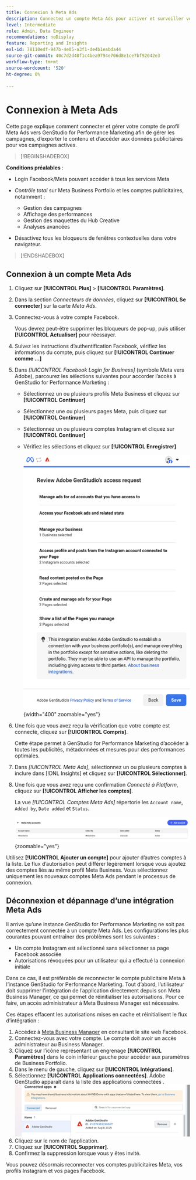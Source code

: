 ```yaml
---
title: Connexion à Meta Ads
description: Connectez un compte Meta Ads pour activer et surveiller vos publicités et médias avec Adobe GenStudio for Performance Marketing.
level: Intermediate
role: Admin, Data Engineer
recommendations: noDisplay
feature: Reporting and Insights
exl-id: 78110edf-947b-4e05-a3f1-de4b1eabda44
source-git-commit: 40c7d2d40f1c4bea9794e706d8e1ce7bf92042e3
workflow-type: tm+mt
source-wordcount: '520'
ht-degree: 0%

---
```


# Connexion à Meta Ads

Cette page explique comment connecter et gérer votre compte de profil Meta Ads vers GenStudio for Performance Marketing afin de gérer les campagnes, d’exporter le contenu et d’accéder aux données publicitaires pour vos campagnes actives.

>[!BEGINSHADEBOX]

**Conditions préalables** :

- Login Facebook/Meta pouvant accéder à tous les services Meta

- _Contrôle total_ sur Meta Business Portfolio et les comptes publicitaires, notamment :

   - Gestion des campagnes
   - Affichage des performances
   - Gestion des maquettes du Hub Creative
   - Analyses avancées

- Désactivez tous les bloqueurs de fenêtres contextuelles dans votre navigateur.

>[!ENDSHADEBOX]

## Connexion à un compte Meta Ads

1. Cliquez sur **[!UICONTROL Plus]** > **[!UICONTROL Paramètres]**.

1. Dans la section _Connecteurs de données_, cliquez sur **[!UICONTROL Se connecter]** sur la carte _Meta Ads_.

1. Connectez-vous à votre compte Facebook.

   Vous devrez peut-être supprimer les bloqueurs de pop-up, puis utiliser **[!UICONTROL Actualiser]** pour réessayer.

1. Suivez les instructions d’authentification Facebook, vérifiez les informations du compte, puis cliquez sur **[!UICONTROL Continuer comme ...]**

1. Dans _[!UICONTROL Facebook Login for Business]_ (symbole Meta vers Adobe), parcourez les sélections suivantes pour accorder l’accès à GenStudio for Performance Marketing :

   - Sélectionnez un ou plusieurs profils Meta Business et cliquez sur **[!UICONTROL Continuer]**
   - Sélectionnez une ou plusieurs pages Meta, puis cliquez sur **[!UICONTROL Continuer]**
   - Sélectionnez un ou plusieurs comptes Instagram et cliquez sur **[!UICONTROL Continuer]**
   - Vérifiez les sélections et cliquez sur **[!UICONTROL Enregistrer]**

     ![Vérifier sélections](/help/assets/meta/meta-review-selections.png "Vérifier sélections"){width="400" zoomable="yes"}

1. Une fois que vous avez reçu la vérification que votre compte est connecté, cliquez sur **[!UICONTROL Compris]**.

   Cette étape permet à GenStudio for Performance Marketing d’accéder à toutes les publicités, métadonnées et mesures pour des performances optimales.

1. Dans _[!UICONTROL Meta Ads]_, sélectionnez un ou plusieurs comptes à inclure dans [!DNL Insights] et cliquez sur **[!UICONTROL Sélectionner]**.

1. Une fois que vous avez reçu une confirmation _Connecté à Platform_, cliquez sur **[!UICONTROL Afficher les comptes]**.

   La vue _[!UICONTROL Comptes Meta Ads]_ répertorie les `Account name`, `Added by`, `Date added` et `Status`.

   ![Liste ](/help/assets/meta/meta-accounts-list.png " comptes MetaListe des comptes Meta connectés"){zoomable="yes"}

Utilisez **[!UICONTROL Ajouter un compte]** pour ajouter d’autres comptes à la liste. Le flux d’autorisation peut différer légèrement lorsque vous ajoutez des comptes liés au même profil Meta Business. Vous sélectionnez uniquement les nouveaux comptes Meta Ads pendant le processus de connexion.

## Déconnexion et dépannage d’une intégration Meta Ads

Il arrive qu’une instance GenStudio for Performance Marketing ne soit pas correctement connectée à un compte Meta Ads. Les configurations les plus courantes pouvant entraîner des problèmes sont les suivantes :

- Un compte Instagram est sélectionné sans sélectionner sa page Facebook associée
- Autorisations révoquées pour un utilisateur qui a effectué la connexion initiale

Dans ce cas, il est préférable de reconnecter le compte publicitaire Meta à l’instance GenStudio for Performance Marketing. Tout d’abord, l’utilisateur doit supprimer l’intégration de l’application directement depuis son Meta Business Manager, ce qui permet de réinitialiser les autorisations. Pour ce faire, un accès administrateur à Meta Business Manager est nécessaire.

Ces étapes effacent les autorisations mises en cache et réinitialisent le flux d’intégration :

1. Accédez à [Meta Business Manager](https://business.facebook.com) en consultant le site web Facebook.
1. Connectez-vous avec votre compte. Le compte doit avoir un accès administrateur au Business Manager.
1. Cliquez sur l’icône représentant un engrenage **[!UICONTROL Paramètres]** dans le coin inférieur gauche pour accéder aux paramètres de Business Portfolio.
1. Dans le menu de gauche, cliquez sur **[!UICONTROL Intégrations]**.
1. Sélectionnez **[!UICONTROL Applications connectées]**. Adobe GenStudio apparaît dans la liste des applications connectées .
   ![Meta Business Manager Connected Apps](./meta-connected-apps.png "Volet Meta Business Manager Connected Apps")
1. Cliquez sur le nom de l’application.
1. Cliquez sur **[!UICONTROL Supprimer]**.
1. Confirmez la suppression lorsque vous y êtes invité.

Vous pouvez désormais reconnecter vos comptes publicitaires Meta, vos profils Instagram et vos pages Facebook.
